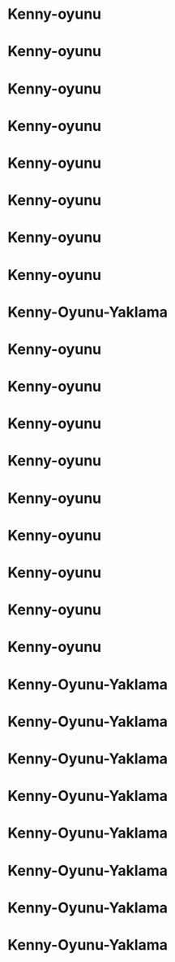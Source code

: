 # Kenny-oyunu
# Kenny-oyunu
# Kenny-oyunu
# Kenny-oyunu
# Kenny-oyunu
# Kenny-oyunu
# Kenny-oyunu
# Kenny-oyunu
# Kenny-Oyunu-Yaklama
# Kenny-oyunu
# Kenny-oyunu
# Kenny-oyunu
# Kenny-oyunu
# Kenny-oyunu
# Kenny-oyunu
# Kenny-oyunu
# Kenny-oyunu
# Kenny-oyunu
# Kenny-Oyunu-Yaklama
# Kenny-Oyunu-Yaklama
# Kenny-Oyunu-Yaklama
# Kenny-Oyunu-Yaklama
# Kenny-Oyunu-Yaklama
# Kenny-Oyunu-Yaklama
# Kenny-Oyunu-Yaklama
# Kenny-Oyunu-Yaklama
